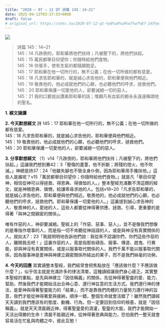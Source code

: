 ```yaml
---
title: "2020 – 07 – 12 QT 詩篇 145：14~21"
date: 2025-04-12T03:37:53+0800
draft: false
# original_url: https://cmtc.tw/2020-07-12-qt-%e8%a9%a9%e7%af%87-145%ef%bc%9a1421
---
```


![](/images/qt.jpg)
> 詩篇 145：14\~21  
> 145：14 凡跌倒的，耶和華將他們扶持；凡被壓下的，將他們扶起。  
> 145：15 萬民都舉目仰望你；你隨時給他們食物。  
> 145：16 你張手，使有生氣的都隨願飽足。  
> 145：17 耶和華在他一切所行的，無不公義；在他一切所做的都有慈愛。  
> 145：18 凡求告耶和華的，就是誠心求告他的，耶和華便與他們相近。  
> 145：19 敬畏他的，他必成就他們的心願，也必聽他們的呼求，拯救他們。  
> 145：20 耶和華保護一切愛他的人，卻要滅絕一切的惡人。  
> 145：21 我的口要說出讚美耶和華的話；惟願凡有血氣的都永永遠遠稱頌他的聖名。

**1. 經文誦讀**

**2.  今天默想經文**
詩 145：17 耶和華在他一切所行的，無不公義；在他一切所做的都有慈愛。  
145：18 凡求告耶和華的，就是誠心求告他的，耶和華便與他們相近。  
145：19 敬畏他的，他必成就他們的心願，也必聽他們的呼求，拯救他們。  
145：20 耶和華保護一切愛他的人，卻要滅絕一切的惡人。

**3. 分享默想經文**
（1）v14「凡跌倒的，耶和華將他們扶持；凡被壓下的，將他們扶起。」這讓我們想到賽42：3「壓傷的蘆葦，他不折斷；將殘的燈火，他不吹滅。」神總是詩37：24「他雖失腳也不致全身仆倒，因為耶和華用手攙扶他。」這些人是誰呢？v15「萬民都舉目仰望你；你隨時給他們食物。」就是凡「舉目仰望神，相信從神可以得拯救、得恩典、得憐恤的人。」整本聖經充滿數不清這類的經文，就是神賜恩典、憐憫，給謙卑尋求祂的人。包括v18\~20「凡求告耶和華的，就是誠心求告他的，耶和華便與他們相近。敬畏他的，他必成就他們的心願，也必聽他們的呼求，拯救他們。耶和華保護一切愛他的人。」這裏提到誠心求告神的人、敬畏神的人，愛祂的人，這些人都要從神得著供應、拯救、引導，更重要的是得著「與神之間親密的關係」。

唯有作惡的人，神卻要滅絕。聖經上的「作惡、惡事、惡人」，並不是像我們想像的是專指作壞事的人，而是指一切不肯聽從神話語的人，或是與神沒有真實關係的人。就如太7：23「我就明明地告訴他們說：我從來不認識你們，你們這些作惡的人，離開我去吧！」這裏作惡的人，竟是指那些禱告、服事、傳道、趕鬼、行異能，卻與神沒有真實關係，或是以服事取代關係的人。我們千萬不能以服事取代關係，因為服事神是愛神與神建立親密關係所結出的果子，而不是我們絲毫的功勞。

**4. 今天的回應**
其實讀整本聖經，我們經常會把焦點放在「應該做什麼？不應該做什麼？」，似乎信主就是充滿許多的律法清單，這種讀經讓我們身心疲乏。其實整本聖經的重點，是先與神建立「因信稱義」的關係，先從神得著聖靈的愛、能力、幫助，然後我們才能開始活出合神心意、遵行神旨意的生活方式。我們遵行神的律法，是愛神與得著聖靈能力的「結果」，而不是靠我們肉體的力量努力遵行神的旨意，我們才能從神得著愛與接納，順序一錯，整個生命就會活錯了！雖然我們讀經天天讀到我們應該有的態度、動機、行為，但一定要回到信仰的根基，就是「因信稱義」，就是天天清晨親近神，得著聖靈愛的澆灌，聖靈的大能，我們才能開始一天活出得勝的生命！清晨不能親近神，從神得著恩典與能力，恐怕我們一整天就會容易活在忙亂與肉體之中，彼此互勉！
